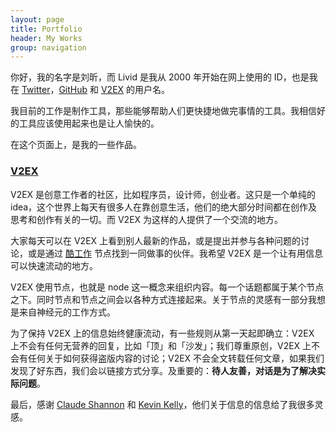 ```yaml
---
layout: page
title: Portfolio
header: My Works
group: navigation
---
```


你好，我的名字是刘昕，而 Livid 是我从 2000 年开始在网上使用的 ID，也是我在 [Twitter](https://twitter.com/livid)，[GitHub](https://github.com/livid) 和 [V2EX](https://www.v2ex.com/member/Livid) 的用户名。

我目前的工作是制作工具，那些能够帮助人们更快捷地做完事情的工具。我相信好的工具应该使用起来也是让人愉快的。

在这个页面上，是我的一些作品。

### [V2EX](https://www.v2ex.com/)

V2EX 是创意工作者的社区，比如程序员，设计师，创业者。这只是一个单纯的 idea，这个世界上每天有很多人在靠创意生活，他们的绝大部分时间都在创作及思考和创作有关的一切。而 V2EX 为这样的人提供了一个交流的地方。

大家每天可以在 V2EX 上看到别人最新的作品，或是提出并参与各种问题的讨论，或是通过 [酷工作](https://www.v2ex.com/go/jobs) 节点找到一同做事的伙伴。我希望 V2EX 是一个让有用信息可以快速流动的地方。

V2EX 使用节点，也就是 node 这一概念来组织内容。每一个话题都属于某个节点之下。同时节点和节点之间会以各种方式连接起来。关于节点的灵感有一部分我想是来自神经元的工作方式。

为了保持 V2EX 上的信息始终健康流动，有一些规则从第一天起即确立：V2EX 上不会有任何无营养的回复，比如「顶」和「沙发」；我们尊重原创，V2EX 上不会有任何关于如何获得盗版内容的讨论；V2EX 不会全文转载任何文章，如果我们发现了好东西，我们会以链接方式分享。及重要的：**待人友善，对话是为了解决实际问题**。

最后，感谢 [Claude Shannon](https://en.wikipedia.org/wiki/Claude_Shannon) 和 [Kevin Kelly](http://kk.org/)，他们关于信息的信息给了我很多灵感。